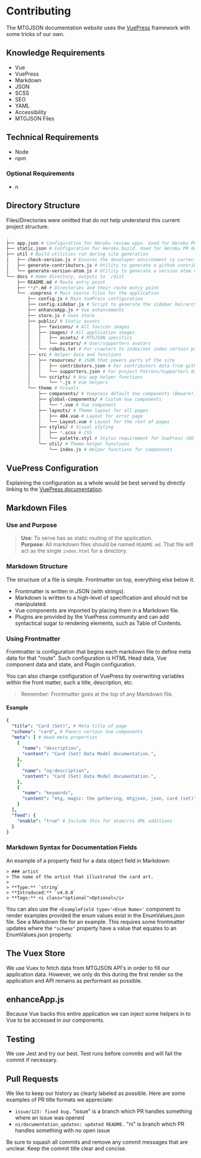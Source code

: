 # Contributing

The MTGJSON documentation website uses the [VuePress](https://v1.vuepress.vuejs.org/) framework with some tricks of our own.

## Knowledge Requirements

- Vue
- VuePress
- Markdown
- JSON
- SCSS
- SEO
- YAML
- Accessibility
- MTGJSON Files

## Technical Requirements

- Node
- npm

### Optional Requirements

- n

## Directory Structure

Files/Directories were omitted that do not help understand this current project structure.

```sh
.
├── app.json # Configuration for Heroku review apps. Used for Heroku PR deployments
├── static.json # Configuration for Heroku build. Used for Heroku PR deployments
├── util # Build utilities run during site generation
|   ├── check-version.js # Ensures the developer environment is correct
│   ├── generate-contributors.js # Utility to generate a github contributors file
│   └── generate-version-atom.js # Utility to generate a version atom of the siteschemas
└── docs # Home directory, outputs to `/dist`
    ├── README.md # Route entry point
    ├── **/*.md # Directories and their route entry point
    └── .vuepress # Main source files for the application
        ├── config.js # Main VuePress configuration
        ├── config.sidebar.js # Script to generate the sidebar heirarchy
        ├── enhanceApp.js # Vue enhancements
        ├── store.js # Vuex store
        ├── public/ # Static assets
        │   ├── favicons/ # All favicon images
        │   ├── images/ # All application images
        │   │   ├── assets/ # MTGJSON specifics
        │   │   └── avatars/ # User/supporters avatars
        │   └── robots.txt # For crawlers to index/not index certain pages
        ├── src # Helper data and functions
        │   ├── resources/ # JSON that powers parts of the site
        │   │   ├── contributors.json # For contributors data from github
        │   │   └── supporters.json # For project Patrons/Supporters data
        │   └── scripts/ # Any app helper functions
        │       └── *.js # Vue helpers
        └── theme # Visuals
            ├── components/ # Vuepress default Vue components (Beware!)
            ├── global-components/ # Custom Vue components
            │   └── *.vue # Vue component
            ├── layouts/ # Theme layout for all pages
            │   ├── 404.vue # Layout for error page
            │   └── Layout.vue # Layout for the rest of pages
            ├── styles/ # Visual styling
            │   ├── *.scss # CSS
            │   └── palette.styl # Stylus requirement for VuePress (DO NOT REMOVE)
            └── util/ # Theme helper functions
                └── index.js # Helper functions for components
```

## VuePress Configuration

Explaining the configuration as a whole would be best served by directly linking to the [VuePress documentation](https://v1.vuepress.vuejs.org/config/).

## Markdown Files

### Use and Purpose

> **Use**: To serve has as static routing of the application.  
> **Purpose**: All markdown files should be named `README.md`. That file will act as the single `index.html` for a directory.

### Markdown Structure

The structure of a file is simple. Frontmatter on top, everything else below it.

- Frontmatter is written in JSON (with strings).
- Markdown is written to a high-level of specification and should not be manipulated.
- Vue components are imported by placing them in a Markdown file.
- Plugins are provided by the VuePress community and can add syntactical sugar to rendering elements, such as Table of Contents.

### Using Frontmatter

Frontmatter is configuration that begins each markdown file to define meta data for that "route". Such configuration is HTML Head data, Vue component data and state, and Plugin configuration.

You can also change configuration of VuePress by overwriting variables within the front matter, such a title, description, etc.

> Remember: Frontmatter goes at the top of any Markdown file.

#### Example

```yaml
{
  "title": "Card (Set)", # Meta title of page
  "schema": "card", # Powers certain Vue components
  "meta": [ # Head meta properties
    {
      "name": "description",
      "content": "Card (Set) Data Model documentation.",
    },
    {
      "name": "og:description",
      "content": "Card (Set) Data Model documentation.",
    },
    {
      "name": "keywords",
      "content": "mtg, magic: the gathering, mtgjson, json, card (set)",
    }
  ],
  "feed": {
    "enable": "true" # Include this for atom/rss XML additions
  }
}
```

### Markdown Syntax for Documentation Fields

An example of a property field for a data object field in Markdown:

```
> ### artist
> The name of the artist that illustrated the card art.  
>
> **Type:** `string`  
> **Introduced:** `v4.0.0`  
> **Tags:** <i class="optional">Optional</i>
```

You can also use the `<ExampleField type='<Enum Name>'` component to render examples provided the enum values exist in the EnumValues.json file. See a Markdown file for an example. This requires some frontmatter updates where the `"schema"` property have a value that equates to an EnumValues.json property.

## The Vuex Store

We use Vuex to fetch data from MTGJSON API's in order to fill our application data. However, we only do this during the first render so the application and API remains as performant as possible.

## enhanceApp.js

Because Vue backs this entire application we can inject some helpers in to Vue to be accessed in our components.

## Testing

We use Jest and try our best. Test runs before commits and will fail the commit if necessary.

## Pull Requests

We like to keep our history as clearly labeled as possible. Here are some examples of PR title formats we appreciate:

- `issue/123: fixed bug.` "issue" is a branch which PR handles something where an issue was opened
- `ni/documentation_updates: updated README.` "ni" is branch which PR handles something with no open issue

Be sure to squash all commits and remove any commit messages that are unclear. Keep the commit title clear and concise.
